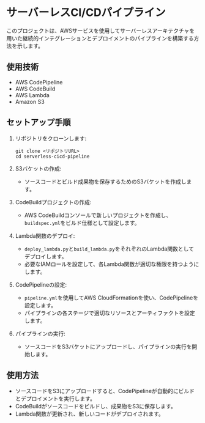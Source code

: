 # サーバーレスCI/CDパイプライン

このプロジェクトは、AWSサービスを使用してサーバーレスアーキテクチャを用いた継続的インテグレーションとデプロイメントのパイプラインを構築する方法を示します。

## 使用技術

- AWS CodePipeline
- AWS CodeBuild
- AWS Lambda
- Amazon S3


## セットアップ手順

1. リポジトリをクローンします:
    ```
    git clone <リポジトリURL>
    cd serverless-cicd-pipeline
    ```

2. S3バケットの作成:
    - ソースコードとビルド成果物を保存するためのS3バケットを作成します。

3. CodeBuildプロジェクトの作成:
    - AWS CodeBuildコンソールで新しいプロジェクトを作成し、`buildspec.yml`をビルド仕様として設定します。

4. Lambda関数のデプロイ:
    - `deploy_lambda.py`と`build_lambda.py`をそれぞれのLambda関数としてデプロイします。
    - 必要なIAMロールを設定して、各Lambda関数が適切な権限を持つようにします。

5. CodePipelineの設定:
    - `pipeline.yml`を使用してAWS CloudFormationを使い、CodePipelineを設定します。
    - パイプラインの各ステージで適切なリソースとアーティファクトを設定します。

6. パイプラインの実行:
    - ソースコードをS3バケットにアップロードし、パイプラインの実行を開始します。

## 使用方法

- ソースコードをS3にアップロードすると、CodePipelineが自動的にビルドとデプロイメントを実行します。
- CodeBuildがソースコードをビルドし、成果物をS3に保存します。
- Lambda関数が更新され、新しいコードがデプロイされます。




